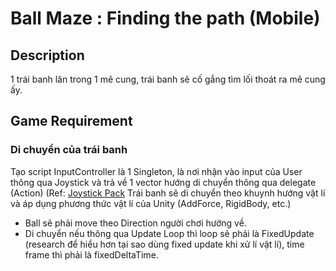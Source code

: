 # Ball Maze : Finding the path (Mobile)
## Description
1 trái banh lăn trong 1 mê cung, trái banh sẽ cố gắng tìm lối thoát ra mê cung ấy.
## Game Requirement
### Di chuyển của trái banh
Tạo script InputController là 1 Singleton, là nơi nhận vào input của User thông qua Joystick và trả về 1 vector hướng di chuyển thông qua delegate (Action) (Ref: [Joystick Pack](https://assetstore.unity.com/packages/tools/input-management/joystick-pack-107631) 
Trái banh sẽ di chuyển theo khuynh hướng vật lí và áp dụng phương thức vật lí của Unity (AddForce, RigidBody, etc.)
- Ball sẽ phải move theo Direction người chơi hướng về.
- Di chuyển nếu thông qua Update Loop thì loop sẽ phải là FixedUpdate (research để hiểu hơn tại sao dùng fixed update khi xử lí vật lí), time frame thì phải là fixedDeltaTime.
